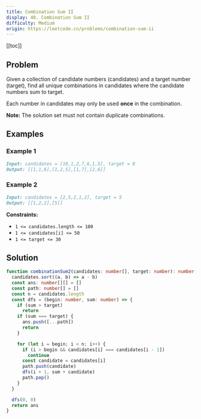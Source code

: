 ```yaml
---
title: Combination Sum II
display: 40. Combination Sum II
difficulty: Medium
origin: https://leetcode.cn/problems/combination-sum-ii
---
```


[[toc]]

## Problem

Given a collection of candidate numbers (candidates) and a target number (target), find all unique combinations in candidates where the candidate numbers sum to target.

Each number in candidates may only be used **once** in the combination.

**Note:** The solution set must not contain duplicate combinations.

## Examples

### Example 1

```md
Input: candidates = [10,1,2,7,6,1,5], target = 8
Output: [[1,1,6],[1,2,5],[1,7],[2,6]]
```

### Example 2

```md
Input: candidates = [2,5,2,1,2], target = 5
Output: [[1,2,2],[5]]
```

**Constraints:**

- `1 <= candidates.length <= 100`
- `1 <= candidates[i] <= 50`
- `1 <= target <= 30`

## Solution

```ts
function combinationSum2(candidates: number[], target: number): number[][] {
  candidates.sort((a, b) => a - b)
  const ans: number[][] = []
  const path: number[] = []
  const n = candidates.length
  const dfs = (begin: number, sum: number) => {
    if (sum > target)
      return
    if (sum === target) {
      ans.push([...path])
      return
    }

    for (let i = begin; i < n; i++) {
      if (i > begin && candidates[i] === candidates[i - 1])
        continue
      const candidate = candidates[i]
      path.push(candidate)
      dfs(i + 1, sum + candidate)
      path.pop()
    }
  }

  dfs(0, 0)
  return ans
}
```

